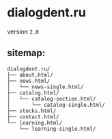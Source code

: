 # dialogdent.ru
version ```2.0```

sitemap:
---
```
dialogdent.ru/
├── about.html/
├── news.html/
│   └── news-single.html/
├── catalog.html/
│   └── catalog-section.html/
│       └── catalog-single.html/
├── stocks.html/
├── contact.html/
└── learning.html/
    └── learning-single.html/
```
